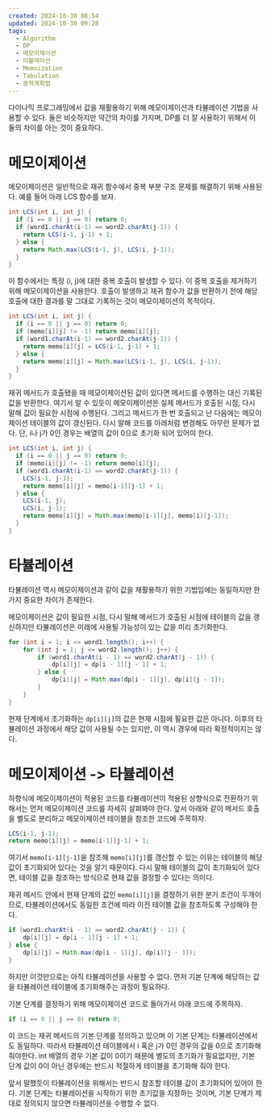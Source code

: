 ```yaml
---
created: 2024-10-30 08:54
updated: 2024-10-30 09:28
tags:
  - Algorithm
  - DP
  - 메모이제이션
  - 타뷸레이션
  - Memoization
  - Tabulation
  - 동적계획법
---
```

다이나믹 프로그래밍에서 값을 재활용하기 위해 메모이제이션과 타뷸레이션 기법을 사용할 수 있다.
둘은 비슷하지만 약간의 차이를 가지며, DP를 더 잘 사용하기 위해서 이 둘의 차이를 아는 것이 중요하다.
# 메모이제이션
메모이제이션은 일반적으로 재귀 함수에서 중복 부분 구조 문제를 해결하기 위해 사용된다.
예를 들어 아래 LCS 함수를 보자.
```java
int LCS(int i, int j) {
  if (i == 0 || j == 0) return 0;
  if (word1.charAt(i-1) == word2.charAt(j-1)) {
    return LCS(i-1, j-1) + 1;
  } else {
    return Math.max(LCS(i-1, j), LCS(i, j-1));
  }
}
```

이 함수에서는 특정 (i, j)에 대한 중복 호출이 발생할 수 있다. 이 중복 호출을 제거하기 위해 메모이제이션을 사용한다.
호출이 발생하고 재귀 함수가 값을 반환하기 전에 해당 호출에 대한 결과를 말 그대로 기록하는 것이 메모이제이션의 목적이다.
```java
int LCS(int i, int j) {
  if (i == 0 || j == 0) return 0;
  if (memo[i][j] != -1) return memo[i][j];
  if (word1.charAt(i-1) == word2.charAt(j-1)) {
    return memo[i][j] = LCS(i-1, j-1) + 1;
  } else {
    return memo[i][j] = Math.max(LCS(i-1, j), LCS(i, j-1));
  }
}
```

재귀 메서드가 호출됐을 때 메모이제이션된 값이 있다면 메서드를 수행하는 대신 기록된 값을 반환한다.
여기서 알 수 있듯이 메모이제이션은 실제 메서드가 호출된 시점, 다시 말해 값이 필요한 시점에 수행된다.
그리고 메서드가 한 번 호출되고 난 다음에는 메모이제이션 테이블의 값이 갱신된다.
다시 말해 코드를 아래처럼 변경해도 아무런 문제가 없다. 단, i나 j가 0인 경우는 배열의 값이 0으로 초기화 되어 있어야 한다.
```java
int LCS(int i, int j) {
  if (i == 0 || j == 0) return 0;
  if (memo[i][j] != -1) return memo[i][j];
  if (word1.charAt(i-1) == word2.charAt(j-1)) {
    LCS(i-1, j-1);
    return memo[i][j] = memo[i-1][j-1] + 1;
  } else {
    LCS(i-1, j);
    LCS(i, j-1);
    return memo[i][j] = Math.max(memo[i-1][j], memo[i][j-1]);
  }
}
```
# 타뷸레이션
타뷸레이션 역시 메모이제이션과 같이 값을 재활용하기 위한 기법임에는 동일하지만 한 가지 중요한 차이가 존재한다.

메모이제이션은 값이 필요한 시점, 다시 말해 메서드가 호출된 시점에 테이블의 값을 갱신하지만 타뷸레이션은 미래에 사용될 가능성이 있는 값을 미리 초기화한다.
```java
for (int i = 1; i <= word1.length(); i++) {  
    for (int j = 1; j <= word2.length(); j++) {  
        if (word1.charAt(i - 1) == word2.charAt(j - 1)) {  
            dp[i][j] = dp[i - 1][j - 1] + 1;  
        } else {  
            dp[i][j] = Math.max(dp[i - 1][j], dp[i][j - 1]);  
        }  
    }  
}
```

현재 단계에서 초기화하는 `dp[i][j]`의 값은 현재 시점에 필요한 값은 아니다. 이후의 타뷸레이션 과정에서 해당 값이 사용될 수는 있지만, 이 역시 경우에 따라 확정적이지는 않다.
# 메모이제이션 -> 타뷸레이션
하향식에 메모이제이션이 적용된 코드를 타뷸레이션이 적용된 상향식으로 전환하기 위해서는 먼저 메모이제이션 코드를 자세히 살펴봐야 한다.
앞서 아래와 같이 메서드 호출을 별도로 분리하고 메모이제이션 테이블을 참조한 코드에 주목하자.
```java
LCS(i-1, j-1);
return memo[i][j] = memo[i-1][j-1] + 1;
```

여기서 `memo[i-1][j-1]`을 참조해 `memo[i][j]`를 갱신할 수 있는 이유는 테이블의 해당 값이 초기화되어 있다는 것을 알기 때문이다.
다시 말해 테이블의 값이 초기화되어 있다면, 테이블 값을 참조하는 방식으로 현재 값을 결정할 수 있다는 의미다.

재귀 메서드 안에서 현재 단계의 값인 `memo[i][j]`을 결정하기 위한 분기 조건이 두개이므로, 타뷸레이션에서도 동일한 조건에 따라 이전 테이블 값을 참조하도록 구성해야 한다.
```java
if (word1.charAt(i - 1) == word2.charAt(j - 1)) {  
    dp[i][j] = dp[i - 1][j - 1] + 1;  
} else {  
    dp[i][j] = Math.max(dp[i - 1][j], dp[i][j - 1]);  
}  
```

하지만 이것만으로는 아직 타뷸레이션을 사용할 수 없다.
먼저 기본 단계에 해당하는 값을 타뷸레이션 테이블에 초기화해주는 과정이 필요하다.

기본 단계를 결정하기 위해 메모이제이션 코드로 돌아가서 아래 코드에 주목하자.
```java
if (i == 0 || j == 0) return 0;
```
이 코드는 재귀 메서드의 기본 단계를 정의하고 있으며 이 기본 단계는 타뷸레이션에서도 동일하다.
따라서 타뷸레이션 테이블에서 i 혹은 j가 0인 경우의 값을 0으로 초기화해 줘야한다.
int 배열의 경우 기본 값이 0이기 때문에 별도의 초기화가 필요없지만, 기본 단계 값이 0이 아닌 경우에는 반드시 적절하게 테이블을 초기화해 줘야 한다.

앞서 말했듯이 타뷸레이션을 위해서는 반드시 참조할 테이블 값이 초기화되어 있어야 한다.
기본 단계는 타뷸레이션을 시작하기 위한 초기값을 지정하는 것이며, 기본 단계가 제대로 정의되지 않으면 타뷸레이션을 수행할 수 없다.